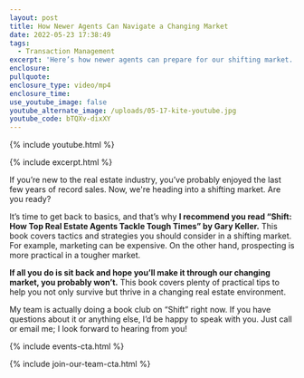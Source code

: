 ```yaml
---
layout: post
title: How Newer Agents Can Navigate a Changing Market
date: 2022-05-23 17:38:49
tags:
  - Transaction Management
excerpt: 'Here’s how newer agents can prepare for our shifting market. '
enclosure:
pullquote:
enclosure_type: video/mp4
enclosure_time:
use_youtube_image: false
youtube_alternate_image: /uploads/05-17-kite-youtube.jpg
youtube_code: bTQXv-dixXY
---
```

{% include youtube.html %}

{% include excerpt.html %}

If you’re new to the real estate industry, you’ve probably enjoyed the last few years of record sales. Now, we're heading into a shifting market. Are you ready?&nbsp;

It’s time to get back to basics, and that’s why **I recommend you read “Shift: How Top Real Estate Agents Tackle Tough Times” by Gary Keller.** This book covers tactics and strategies you should consider in a shifting market. For example, marketing can be expensive. On the other hand, prospecting is more practical in a tougher market.&nbsp;

**If all you do is sit back and hope you’ll make it through our changing market, you probably won’t.** This book covers plenty of practical tips to help you not only survive but thrive in a changing real estate environment.&nbsp;

My team is actually doing a book club on “Shift” right now. If you have questions about it or anything else, I’d be happy to speak with you. Just call or email me; I look forward to hearing from you\!

{% include events-cta.html %}

{% include join-our-team-cta.html %}
